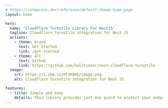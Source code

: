 ```yaml
---
# https://vitepress.dev/reference/default-theme-home-page
layout: home

hero:
  name: 'Cloudflare Turnstile Library For NestJS'
  tagline: Cloudflare Turnstile integration for Nest JS
  actions:
    - theme: brand
      text: Get Started
      link: /get-started
    - theme: alt
      text: Github
      link: https://github.com/halitsever/nest-cloudflare-turnstile
  image:
    src: https://i.ibb.co/HT1M4Kb/image.png
    alt: Cloudflare Turnstile integration for Nest JS

features:
  - title: Simple and easy
    details: This library provides just one guard to protect your endpoints with Cloudflare Turnstile!
---
```

